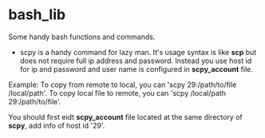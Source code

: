 # bash_lib
Some handy bash functions and commands.

- scpy is a handy command for lazy man. It's usage syntax is like **scp** but does not require full ip address and password. Instead you use host id for ip and password and user name is configured in **scpy_account** file.

Example:
   To copy from remote to local, you can 'scpy 29:/path/to/file /local/path'.
   To copy local file to remote, you can 'scpy /local/path 29:/path/to/file'.

You should first eidt **scpy_account** file located at the same directory of **scpy**, add info of host id '29'.
